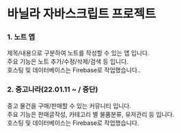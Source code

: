 # 바닐라 자바스크립트 프로젝트
   
### 1. 노트 앱
제목/내용으로 구분하여 노트를 작성할 수 있는 앱 입니다.  
주요 기능은 노트 추가/수정/삭제/검색 등 입니다.  
호스팅 및 데이터베이스는 Firebase로 작업했습니다..

### 2. 중고나라(22.01.11 ~ / 중단)
중고 물건을 구매/판매할 수 있는 커뮤니티 입니다.  
주요 기능은 판매글작성, 카테고리 별 물품분류, 유저관리 등 입니다.  
호스팅 및 데이터베이스는 Firebase로 작업했습니다.  


